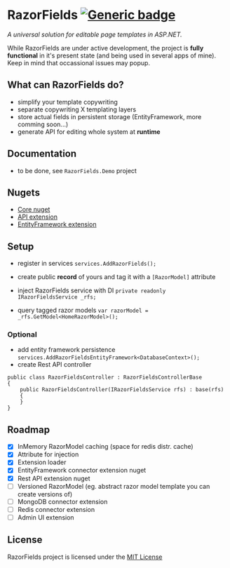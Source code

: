# RazorFields  [![Generic badge](https://img.shields.io/badge/Active%3F-yes-green.svg)](https://shields.io/)
*A universal solution for editable page templates in ASP.NET.*

While RazorFields are under active development, the project is **fully functional** in it's present state (and being used in several apps of mine). Keep in mind that occassional issues may popup.

## What can RazorFields do?
- simplify your template copywriting
- separate copywriting X templating layers
- store actual fields in persistent storage (EntityFramework, more comming soon...)
- generate API for editing whole system at **runtime**

## Documentation
- to be done, see `RazorFields.Demo` project

## Nugets
- [Core nuget](https://www.nuget.org/packages/RazorFields)
- [API extension](https://www.nuget.org/packages/RazorFields.Api)
- [EntityFramework extension](https://www.nuget.org/packages/RazorFields.EntityFramework)

## Setup
- register in services `services.AddRazorFields();`

- create public **record** of yours and tag it with a `[RazorModel]` attribute

- inject RazorFields service with DI `private readonly IRazorFieldsService _rfs;`
- query tagged razor models `var razorModel = _rfs.GetModel<HomeRazorModel>();`

### Optional
- add entity framework persistence `services.AddRazorFieldsEntityFramework<DatabaseContext>();`
- create Rest API controller
```
public class RazorFieldsController : RazorFieldsControllerBase
{
    public RazorFieldsController(IRazorFieldsService rfs) : base(rfs)
    {
    }
}
```

## Roadmap
- [x] InMemory RazorModel caching (space for redis distr. cache)
- [x] Attribute for injection
- [x] Extension loader 
- [x] EntityFramework connector extension nuget
- [x] Rest API extension nuget  
- [ ] Versioned RazorModel (eg. abstract razor model template you can create versions of)
- [ ] MongoDB connector extension
- [ ] Redis connector extension
- [ ] Admin UI extension

## License
RazorFields project is licensed under the [MIT License](https://github.com/majda107/razorfields/blob/master/LICENSE)
